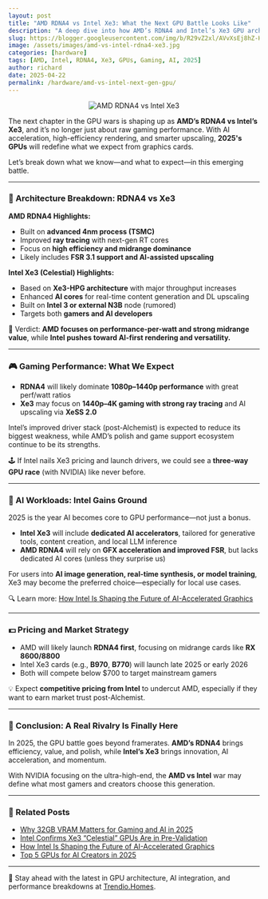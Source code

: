 ```yaml
---
layout: post
title: "AMD RDNA4 vs Intel Xe3: What the Next GPU Battle Looks Like"
description: "A deep dive into how AMD’s RDNA4 and Intel’s Xe3 GPU architectures compare for gaming, AI, and future workloads in 2025."
slug: https://blogger.googleusercontent.com/img/b/R29vZ2xl/AVvXsEj8hZ-HRebCycnu1rcQ581sLnjVdQCLthK74Cz-ofKTw_v34K7YJG3bvNif_7570Lo78fKdPvAUmDCaMaPQ8aOj6G4Hg_ukdYdNeerrjXZcdZZqjyi8pVgpDXyhQnen737s8ERHQlpGTFFm9sGSpMqh2xko9CcSNp-1O-TYs9C571K3pWN5yWui0kYPP2w/s1200/AMD%20RDNA4%20vs%20Intel%20Xe3%20What%20the%20Next%20GPU%20Battle%20Looks%20Like.webp
image: /assets/images/amd-vs-intel-rdna4-xe3.jpg
categories: [hardware]
tags: [AMD, Intel, RDNA4, Xe3, GPUs, Gaming, AI, 2025]
author: richard
date: 2025-04-22
permalink: /hardware/amd-vs-intel-next-gen-gpu/
---
```


<div style="text-align: center;">
  <img src="https://blogger.googleusercontent.com/img/b/R29vZ2xl/AVvXsEj8hZ-HRebCycnu1rcQ581sLnjVdQCLthK74Cz-ofKTw_v34K7YJG3bvNif_7570Lo78fKdPvAUmDCaMaPQ8aOj6G4Hg_ukdYdNeerrjXZcdZZqjyi8pVgpDXyhQnen737s8ERHQlpGTFFm9sGSpMqh2xko9CcSNp-1O-TYs9C571K3pWN5yWui0kYPP2w/s1200/AMD%20RDNA4%20vs%20Intel%20Xe3%20What%20the%20Next%20GPU%20Battle%20Looks%20Like.webp" alt="AMD RDNA4 vs Intel Xe3">
</div>

The next chapter in the GPU wars is shaping up as **AMD’s RDNA4 vs Intel’s Xe3**, and it’s no longer just about raw gaming performance. With AI acceleration, high-efficiency rendering, and smarter upscaling, **2025's GPUs** will redefine what we expect from graphics cards.

Let’s break down what we know—and what to expect—in this emerging battle.

---

### 🧠 Architecture Breakdown: RDNA4 vs Xe3

**AMD RDNA4 Highlights:**

- Built on **advanced 4nm process (TSMC)**  
- Improved **ray tracing** with next-gen RT cores  
- Focus on **high efficiency and midrange dominance**
- Likely includes **FSR 3.1 support and AI-assisted upscaling**

**Intel Xe3 (Celestial) Highlights:**

- Based on **Xe3-HPG architecture** with major throughput increases  
- Enhanced **AI cores** for real-time content generation and DL upscaling  
- Built on **Intel 3 or external N3B** node (rumored)  
- Targets both **gamers and AI developers**

🧩 Verdict: **AMD focuses on performance-per-watt and strong midrange value**, while **Intel pushes toward AI-first rendering and versatility.**

---

### 🎮 Gaming Performance: What We Expect

- **RDNA4** will likely dominate **1080p–1440p performance** with great perf/watt ratios
- **Xe3** may focus on **1440p–4K gaming with strong ray tracing** and AI upscaling via **XeSS 2.0**

Intel’s improved driver stack (post-Alchemist) is expected to reduce its biggest weakness, while AMD’s polish and game support ecosystem continue to be its strengths.

🕹️ If Intel nails Xe3 pricing and launch drivers, we could see a **three-way GPU race** (with NVIDIA) like never before.

---

### 🤖 AI Workloads: Intel Gains Ground

2025 is the year AI becomes core to GPU performance—not just a bonus.

- **Intel Xe3** will include **dedicated AI accelerators**, tailored for generative tools, content creation, and local LLM inference  
- **AMD RDNA4** will rely on **GFX acceleration and improved FSR**, but lacks dedicated AI cores (unless they surprise us)

For users into **AI image generation, real-time synthesis, or model training**, Xe3 may become the preferred choice—especially for local use cases.

🔍 Learn more: [How Intel Is Shaping the Future of AI-Accelerated Graphics](/hardware/intel-ai-graphics/)

---

### 💵 Pricing and Market Strategy

- AMD will likely launch **RDNA4 first**, focusing on midrange cards like **RX 8600/8800**
- Intel Xe3 cards (e.g., **B970**, **B770**) will launch late 2025 or early 2026
- Both will compete below $700 to target mainstream gamers

💡 Expect **competitive pricing from Intel** to undercut AMD, especially if they want to earn market trust post-Alchemist.

---

### 📌 Conclusion: A Real Rivalry Is Finally Here

In 2025, the GPU battle goes beyond framerates. **AMD’s RDNA4** brings efficiency, value, and polish, while **Intel’s Xe3** brings innovation, AI acceleration, and momentum.

With NVIDIA focusing on the ultra-high-end, the **AMD vs Intel** war may define what most gamers and creators choose this generation.

---

### 🔗 Related Posts

- [Why 32GB VRAM Matters for Gaming and AI in 2025](/hardware/why-32gb-vram-matters/)
- [Intel Confirms Xe3 “Celestial” GPUs Are in Pre-Validation](/hardware/intel-xe3-celestial-gpus-prevalidation/)
- [How Intel Is Shaping the Future of AI-Accelerated Graphics](/hardware/intel-ai-graphics/)
- [Top 5 GPUs for AI Creators in 2025](/hardware/best-ai-gpus-2025/)

---

📰 Stay ahead with the latest in GPU architecture, AI integration, and performance breakdowns at [Trendio.Homes](https://www.trendio.homes/).

